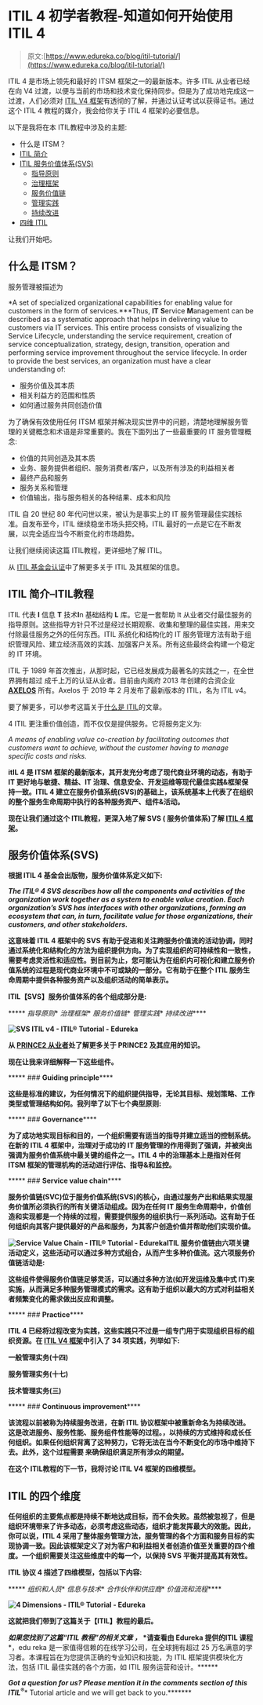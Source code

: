# ITIL 4 初学者教程-知道如何开始使用 ITIL 4

> 原文:[https://www.edureka.co/blog/itil-tutorial/](https://www.edureka.co/blog/itil-tutorial/)

ITIL 4 是市场上领先和最好的 ITSM 框架之一的最新版本。许多 ITIL 从业者已经在向 V4 过渡，以便与当前的市场和技术变化保持同步。但是为了成功地完成这一过渡，人们必须对 [ITIL V4 框架](https://www.edureka.co/blog/what-is-itil/)有透彻的了解，并通过认证考试以获得证书。通过这个 ITIL 4 教程的媒介，我会给你关于 ITIL 4 框架的必要信息。

以下是我将在本 ITIL教程中涉及的主题:

*   什么是 ITSM？
*   [ITIL 简介](#itil)
*   [ITIL 服务价值体系(SVS)](#svs)
    *   [指导原则](#principles)
    *   [治理框架](#governance)
    *   [服务价值链](#service)
    *   [管理实践](#practices)
    *   [持续改进](#improvement)
*   [四维 ITIL](#4dimensions)

让我们开始吧。

## 什么是 ITSM？

服务管理被描述为

*A set of specialized organizational capabilities for enabling value for customers in the form of services.***Thus, **IT** **S**ervice **M**anagement can be described as a systematic approach that helps in delivering value to customers via IT services. This entire process consists of visualizing the Service Lifecycle, understanding the service requirement, creation of service conceptualization, strategy, design, transition, operation and performing service improvement throughout the service lifecycle. In order to provide the best services, an organization must have a clear understanding of:

*   服务价值及其本质
*   相关利益方的范围和性质
*   如何通过服务共同创造价值

为了确保有效使用任何 ITSM 框架并解决现实世界中的问题，清楚地理解服务管理的关键概念和术语是非常重要的。我在下面列出了一些最重要的 IT 服务管理概念:

*   价值的共同创造及其本质
*   业务、服务提供者组织、服务消费者/客户，以及所有涉及的利益相关者
*   最终产品和服务
*   服务关系和管理
*   价值输出，指与服务相关的各种结果、成本和风险

ITIL 自 20 世纪 80 年代问世以来，被认为是事实上的 IT 服务管理最佳实践标准。自发布至今，ITIL 继续稳坐市场头把交椅。ITIL 最好的一点是它在不断发展，以完全适应当今不断变化的市场趋势。

让我们继续阅读这篇 ITIL教程，更详细地了解 ITIL。

从 [ITIL 基金会认证](https://www.edureka.co/itil4-foundation-certification-training)中了解更多关于 ITIL 及其框架的信息。

## **ITIL 简介**–**ITIL教程**

ITIL 代表 **I** 信息 **T** 技术**I**n 基础结构 **L** 库。它是一套帮助 It 从业者交付最佳服务的指导原则。这些指导方针只不过是经过长期观察、收集和整理的最佳实践，用来交付除最佳服务之外的任何东西。ITIL 系统化和结构化的 IT 服务管理方法有助于组织管理风险、建立经济高效的实践、加强客户关系。所有这些最终会构建一个稳定的 IT 环境。

ITIL 于 1989 年首次推出，从那时起，它已经发展成为最著名的实践之一，在全世界拥有超过 成千上万的认证从业者。目前由内阁府 2013 年创建的合资企业 [**AXELOS**](https://www.axelos.com/) 所有。Axelos 于 2019 年 2 月发布了最新版本的 ITIL，名为 ITIL v4。

要了解更多，可以参考这篇关于[什么是 ITIL](https://www.edureka.co/blog/what-is-itil/)的文章。

4 ITIL 更注重价值创造，而不仅仅是提供服务。它将服务定义为:

*A means of enabling value co-creation by facilitating outcomes that customers want to achieve, without the customer having to manage specific costs and risks.*

**itIL 4 是 ITSM 框架的最新版本，其开发充分考虑了现代商业环境的动态，有助于 IT 更好地与敏捷、精益、IT 治理、信息安全、开发运维等现代最佳实践&框架保持一致。ITIL 4 建立在服务价值系统(SVS)的基础上，该系统基本上代表了在组织的整个服务生命周期中执行的各种服务资产、组件&活动。**

**现在让我们通过这个 ITIL教程，更深入地了解 SVS ( 服务价值体系)了解 [ITIL 4 框架](https://www.edureka.co/blog/itil-v3-vs-itil-v4/#itilv4)。**

## ****服务价值体系(SVS)****

**根据 ITIL 4 基金会出版物，服务价值体系定义如下:**

***The ITIL® 4 SVS describes how all the components and activities of the organization work together as a system to enable value creation. Each organization’s SVS has interfaces with other organizations, forming an ecosystem that can, in turn, facilitate value for those organizations, their customers, and other stakeholders.***

****这意味着 ITIL 4 框架中的 SVS 有助于促进和关注跨服务价值流的活动协调，同时通过系统化和结构化的方法为组织提供方向。为了实现组织的可持续性和一致性，需要考虑灵活性和适应性。到目前为止，您可能认为在组织内可视化和建立服务价值系统的过程是现代商业环境中不可或缺的一部分。它有助于在整个 ITIL 服务生命周期中提供各种服务资产以及组织活动的简单表示。****

****ITIL【SVS】服务价值体系的各个组成部分是:****

*****   *指导原则**   *治理框架**   *服务价值链**   *管理实践**   *持续改进*****

****![SVS ITIL v4 - ITIL® Tutorial - Edureka](../Images/c00a35a1047895c89ae6797e1557cf39.png)****

****从 [PRINCE2 从业者](https://www.edureka.co/prince2-foundation-and-practitioner-certification-training)处了解更多关于 PRINCE2 及其应用的知识。****

****现在让我来详细解释一下这些组件。****

*****   ### **Guiding principle****** 

****这些是标准的建议，为任何情况下的组织提供指导，无论其目标、规划策略、工作类型或管理结构如何。我列举了以下七个典型原则:****

*****   ### **Governance****** 

****为了成功地实现目标和目的，一个组织需要有适当的指导并建立适当的控制系统。在新的 ITIL 4 框架中，治理对于成功的 IT 服务管理的作用得到了强调，并被突出强调为服务价值系统中最关键的组件之一。ITIL 4 中的治理基本上是指对任何 ITSM 框架的管理机构的活动进行评估、指导&和监控。****

*****   ### **Service value chain****** 

****服务价值链(SVC)位于服务价值系统(SVS)的核心，由通过服务产出和结果实现服务价值所必须执行的所有关键活动组成。因为在任何 IT 服务生命周期中，价值创造和实现都是一个持续的过程，需要提供服务的组织执行一系列活动。这有助于任何组织向其客户提供最好的产品和服务，为其客户创造价值并帮助他们实现价值。****

****![Service Value Chain - ITIL® Tutorial - Edureka](../Images/4e1e9087ae199b0fcfdc168c77377c16.png)ITIL 服务价值链由六项关键活动定义，这些活动可以通过多种方式组合，从而产生多种价值流。这六项服务价值链活动是:****

****这些组件使得服务价值链足够灵活，可以通过多种方法(如开发运维及集中式 IT)来实施，从而满足多种服务管理模式的需求。这有助于组织以最大的方式对利益相关者频繁变化的需求做出反应和调整。****

*****   ### **Practice****** 

****ITIL 4 已经将过程改变为实践，这些实践只不过是一组专门用于实现组织目标的组织资源。在 [ITIL V4 框架](https://www.edureka.co/blog/interview-questions/itil-interview-questions/)中引入了 34 项实践，列举如下:****

****一般管理实务(十四)****

****服务管理实务(十七)****

******技术管理实务(三)******

*****   ### **Continuous improvement****** 

****该流程以前被称为持续服务改进，在新 ITIL 协议框架中被重新命名为持续改进。这是改进服务、服务性能、服务组件性能等的过程。，以持续的方式维持和成长任何组织。如果任何组织背离了这种努力，它将无法在当今不断变化的市场中维持下去。此外，这个过程需要 来确保组织满足所有涉众的期望。****

****在这个 ITIL教程的下一节，我将讨论 ITIL V4 框架的四维模型。****

## ******ITIL 的四个维度******

****任何组织的主要焦点都是持续不断地达成目标，而不会失败。虽然被忽视了，但是组织环境带来了许多动态，必须考虑这些动态，组织才能发挥最大的效能。因此，你可以说，ITIL 4 采用了整体服务管理方法，服务管理的各个方面和服务目标的实现协调一致。因此该框架定义了对为客户和利益相关者创造价值至关重要的四个维度。一个组织需要关注这些维度中的每一个，以保持 SVS 平衡并提高其有效性。****

****ITIL 协议 4 描述了四维模型，包括以下内容:****

*****   *组织和人员**   *信息与技术**   *合作伙伴和供应商**   *价值流和流程*****

****![4 Dimensions - ITIL® Tutorial - Edureka](../Images/d83d7325dba511dab3b344e5b1ee45b3.png)****

****这就把我们带到了这篇关于【ITIL】教程的最后。****

*****如果您找到了这篇“ITIL 教程”的相关文章* *，* *请查看由 Edureka 提供的**ITIL 课程***，edu reka 是一家值得信赖的在线学习公司，在全球拥有超过 25 万名满意的学习者。本课程旨在为您提供正确的专业知识和技能，为 ITIL 框架提供模块化方法，包括 ITIL 最佳实践的各个方面，如 ITIL 服务运营和设计。******

*****Got a question for us? Please mention it in the comments section of this ITIL***<sup>®</sup>*** Tutorial article and we will get back to you.*******